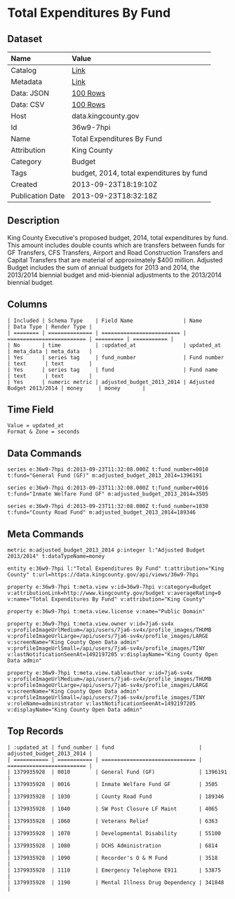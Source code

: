 # Total Expenditures By Fund

## Dataset

| Name | Value |
| :--- | :---- |
| Catalog | [Link](https://catalog.data.gov/dataset/total-expenditures-by-fund-cb885) |
| Metadata | [Link](https://data.kingcounty.gov/api/views/36w9-7hpi) |
| Data: JSON | [100 Rows](https://data.kingcounty.gov/api/views/36w9-7hpi/rows.json?max_rows=100) |
| Data: CSV | [100 Rows](https://data.kingcounty.gov/api/views/36w9-7hpi/rows.csv?max_rows=100) |
| Host | data.kingcounty.gov |
| Id | 36w9-7hpi |
| Name | Total Expenditures By Fund |
| Attribution | King County |
| Category | Budget |
| Tags | budget, 2014, total expenditures by fund |
| Created | 2013-09-23T18:19:10Z |
| Publication Date | 2013-09-23T18:32:18Z |

## Description

King County Executive's proposed budget, 2014, total expenditures by fund. This amount includes double counts which are transfers between funds for GF Transfers, CFS Transfers, Airport and Road Construction Transfers and Capital Transfers that are material of approximately $400 million. Adjusted Budget includes the sum of annual budgets for 2013 and 2014, the 2013/2014 biennial budget and mid-biennial adjustments to the 2013/2014 biennial budget.

## Columns

```ls
| Included | Schema Type    | Field Name                | Name                      | Data Type | Render Type |
| ======== | ============== | ========================= | ========================= | ========= | =========== |
| No       | time           | :updated_at               | updated_at                | meta_data | meta_data   |
| Yes      | series tag     | fund_number               | Fund number               | text      | text        |
| Yes      | series tag     | fund                      | Fund name                 | text      | text        |
| Yes      | numeric metric | adjusted_budget_2013_2014 | Adjusted Budget 2013/2014 | money     | money       |
```

## Time Field

```ls
Value = updated_at
Format & Zone = seconds
```

## Data Commands

```ls
series e:36w9-7hpi d:2013-09-23T11:32:08.000Z t:fund_number=0010 t:fund="General Fund (GF)" m:adjusted_budget_2013_2014=1396191

series e:36w9-7hpi d:2013-09-23T11:32:08.000Z t:fund_number=0016 t:fund="Inmate Welfare Fund GF" m:adjusted_budget_2013_2014=3505

series e:36w9-7hpi d:2013-09-23T11:32:08.000Z t:fund_number=1030 t:fund="County Road Fund" m:adjusted_budget_2013_2014=189346
```

## Meta Commands

```ls
metric m:adjusted_budget_2013_2014 p:integer l:"Adjusted Budget 2013/2014" t:dataTypeName=money

entity e:36w9-7hpi l:"Total Expenditures By Fund" t:attribution="King County" t:url=https://data.kingcounty.gov/api/views/36w9-7hpi

property e:36w9-7hpi t:meta.view v:id=36w9-7hpi v:category=Budget v:attributionLink=http://www.kingcounty.gov/budget v:averageRating=0 v:name="Total Expenditures By Fund" v:attribution="King County"

property e:36w9-7hpi t:meta.view.license v:name="Public Domain"

property e:36w9-7hpi t:meta.view.owner v:id=7ja6-sv4x v:profileImageUrlMedium=/api/users/7ja6-sv4x/profile_images/THUMB v:profileImageUrlLarge=/api/users/7ja6-sv4x/profile_images/LARGE v:screenName="King County Open Data admin" v:profileImageUrlSmall=/api/users/7ja6-sv4x/profile_images/TINY v:lastNotificationSeenAt=1492197205 v:displayName="King County Open Data admin"

property e:36w9-7hpi t:meta.view.tableauthor v:id=7ja6-sv4x v:profileImageUrlMedium=/api/users/7ja6-sv4x/profile_images/THUMB v:profileImageUrlLarge=/api/users/7ja6-sv4x/profile_images/LARGE v:screenName="King County Open Data admin" v:profileImageUrlSmall=/api/users/7ja6-sv4x/profile_images/TINY v:roleName=administrator v:lastNotificationSeenAt=1492197205 v:displayName="King County Open Data admin"
```

## Top Records

```ls
| :updated_at | fund_number | fund                           | adjusted_budget_2013_2014 | 
| =========== | =========== | ============================== | ========================= | 
| 1379935928  | 0010        | General Fund (GF)              | 1396191                   | 
| 1379935928  | 0016        | Inmate Welfare Fund GF         | 3505                      | 
| 1379935928  | 1030        | County Road Fund               | 189346                    | 
| 1379935928  | 1040        | SW Post Closure LF Maint       | 4065                      | 
| 1379935928  | 1060        | Veterans Relief                | 6363                      | 
| 1379935928  | 1070        | Developmental Disability       | 55100                     | 
| 1379935928  | 1080        | DCHS Administration            | 6814                      | 
| 1379935928  | 1090        | Recorder's O & M Fund          | 3518                      | 
| 1379935928  | 1110        | Emergency Telephone E911       | 53875                     | 
| 1379935928  | 1190        | Mental Illness Drug Dependency | 341848                    | 
```